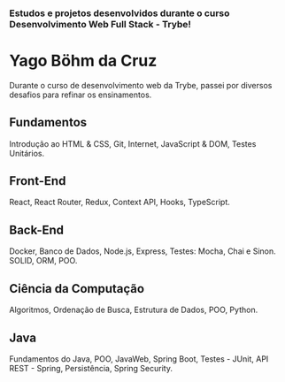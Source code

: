 ### Estudos e projetos desenvolvidos durante o curso Desenvolvimento Web Full Stack - Trybe!

# Yago Böhm da Cruz

Durante o curso de desenvolvimento web da Trybe, passei por diversos desafios para refinar os ensinamentos.

<h2>Fundamentos</h2> 
  Introdução ao HTML & CSS, Git, Internet, JavaScript & DOM, Testes Unitários.

<h2> Front-End </h2>
  React, React Router, Redux, Context API, Hooks, TypeScript.

<h2> Back-End </h2> 
  Docker, Banco de Dados, Node.js, Express, Testes: Mocha, Chai e Sinon. SOLID, ORM, POO.

<h2>Ciência da Computação</h2> 
  Algoritmos, Ordenação de Busca, Estrutura de Dados, POO, Python.

<h2>Java</h2>
  Fundamentos do Java, POO, JavaWeb, Spring Boot, Testes - JUnit, API REST - Spring, Persistência, Spring Security.
